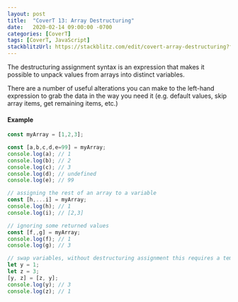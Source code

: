 ```yaml
---
layout: post
title:  "CoverT 13: Array Destructuring"
date:   2020-02-14 09:00:00 -0700
categories: [CoverT]
tags: [CoverT, JavaScript]
stackblitzUrl: https://stackblitz.com/edit/covert-array-destructuring?file=index.js
---
```


The destructuring assignment syntax is an expression that makes it possible to unpack values from arrays into distinct variables.

There are a number of useful alterations you can make to the left-hand expression to grab the data in the way you need it (e.g. default values, skip array items, get remaining items, etc.)

#### Example

```javascript
const myArray = [1,2,3];

const [a,b,c,d,e=99] = myArray;
console.log(a); // 1
console.log(b); // 2
console.log(c); // 3
console.log(d); // undefined
console.log(e); // 99

// assigning the rest of an array to a variable
const [h,...i] = myArray;
console.log(h); // 1
console.log(i); // [2,3]

// ignoring some returned values
const [f,,g] = myArray;
console.log(f); // 1
console.log(g); // 3

// swap variables, without destructuring assignment this requires a temporary variable
let y = 1;
let z = 3;
[y, z] = [z, y];
console.log(y); // 3
console.log(z); // 1
```
